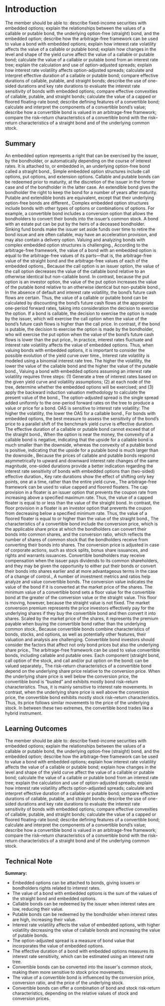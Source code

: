 # Introduction

The member should be able to: describe fixed-income securities with embedded options; explain the relationships between the values of a callable or putable bond, the underlying option-free (straight) bond, and the embedded option; describe how the arbitrage-free framework can be used to value a bond with embedded options; explain how interest rate volatility affects the value of a callable or putable bond; explain how changes in the level and shape of the yield curve affect the value of a callable or putable bond; calculate the value of a callable or putable bond from an interest rate tree; explain the calculation and use of option-adjusted spreads; explain how interest rate volatility affects option-adjusted spreads; calculate and interpret effective duration of a callable or putable bond; compare effective durations of callable, putable, and straight bonds; describe the use of one-sided durations and key rate durations to evaluate the interest rate sensitivity of bonds with embedded options; compare effective convexities of callable, putable, and straight bonds; calculate the value of a capped or floored floating-rate bond; describe defining features of a convertible bond; calculate and interpret the components of a convertible bond’s value; describe how a convertible bond is valued in an arbitrage-free framework; compare the risk–return characteristics of a convertible bond with the risk–return characteristics of a straight bond and of the underlying common stock.

## Summary

An embedded option represents a right that can be exercised by the issuer, by the bondholder, or automatically depending on the course of interest rates. It is attached to, or embedded in, an underlying option-free bond called a straight bond., Simple embedded option structures include call options, put options, and extension options. Callable and putable bonds can be redeemed prior to maturity, at the discretion of the issuer in the former case and of the bondholder in the latter case. An extendible bond gives the bondholder the right to keep the bond for a number of years after maturity. Putable and extendible bonds are equivalent, except that their underlying option-free bonds are different., Complex embedded option structures include bonds with other types of options or combinations of options. For example, a convertible bond includes a conversion option that allows the bondholders to convert their bonds into the issuer’s common stock. A bond with an estate put can be put by the heirs of a deceased bondholder. Sinking fund bonds make the issuer set aside funds over time to retire the bond issue and are often callable, may have an acceleration provision, and may also contain a delivery option. Valuing and analyzing bonds with complex embedded option structures is challenging., According to the arbitrage-free framework, the value of a bond with an embedded option is equal to the arbitrage-free values of its parts—that is, the arbitrage-free value of the straight bond and the arbitrage-free values of each of the embedded options., Because the call option is an issuer option, the value of the call option decreases the value of the callable bond relative to an otherwise identical but non-callable bond. In contrast, because the put option is an investor option, the value of the put option increases the value of the putable bond relative to an otherwise identical but non-putable bond., In the absence of default and interest rate volatility, the bond’s future cash flows are certain. Thus, the value of a callable or putable bond can be calculated by discounting the bond’s future cash flows at the appropriate one-period forward rates, taking into consideration the decision to exercise the option. If a bond is callable, the decision to exercise the option is made by the issuer, which will exercise the call option when the value of the bond’s future cash flows is higher than the call price. In contrast, if the bond is putable, the decision to exercise the option is made by the bondholder, who will exercise the put option when the value of the bond’s future cash flows is lower than the put price., In practice, interest rates fluctuate and interest rate volatility affects the value of embedded options. Thus, when valuing bonds with embedded options, it is important to consider the possible evolution of the yield curve over time., Interest rate volatility is modeled using a binomial interest rate tree. The higher the volatility, the lower the value of the callable bond and the higher the value of the putable bond., Valuing a bond with embedded options assuming an interest rate volatility requires three steps: (1) Generate a tree of interest rates based on the given yield curve and volatility assumptions; (2) at each node of the tree, determine whether the embedded options will be exercised; and (3) apply the backward induction valuation methodology to calculate the present value of the bond., The option-adjusted spread is the single spread added uniformly to the one-period forward rates on the tree to produce a value or price for a bond. OAS is sensitive to interest rate volatility: The higher the volatility, the lower the OAS for a callable bond., For bonds with embedded options, the best measure to assess the sensitivity of the bond’s price to a parallel shift of the benchmark yield curve is effective duration. The effective duration of a callable or putable bond cannot exceed that of the straight bond., When the option is near the money, the convexity of a callable bond is negative, indicating that the upside for a callable bond is much smaller than the downside, whereas the convexity of a putable bond is positive, indicating that the upside for a putable bond is much larger than the downside., Because the prices of callable and putable bonds respond asymmetrically to upward and downward interest rate changes of the same magnitude, one-sided durations provide a better indication regarding the interest rate sensitivity of bonds with embedded options than (two-sided) effective duration., Key rate durations show the effect of shifting only key points, one at a time, rather than the entire yield curve., The arbitrage-free framework can be used to value capped and floored floaters. The cap provision in a floater is an issuer option that prevents the coupon rate from increasing above a specified maximum rate. Thus, the value of a capped floater is equal to or less than the value of the straight bond. In contrast, the floor provision in a floater is an investor option that prevents the coupon from decreasing below a specified minimum rate. Thus, the value of a floored floater is equal to or higher than the value of the straight bond., The characteristics of a convertible bond include the conversion price, which is the applicable share price at which the bondholders can convert their bonds into common shares, and the conversion ratio, which reflects the number of shares of common stock that the bondholders receive from converting their bonds into shares. The conversion price is adjusted in case of corporate actions, such as stock splits, bonus share issuances, and rights and warrants issuances. Convertible bondholders may receive compensation when the issuer pays dividends to its common shareholders, and they may be given the opportunity to either put their bonds or convert their bonds into shares earlier and at more advantageous terms in the case of a change of control., A number of investment metrics and ratios help analyze and value convertible bonds. The conversion value indicates the value of the bond if it is converted at the market price of the shares. The minimum value of a convertible bond sets a floor value for the convertible bond at the greater of the conversion value or the straight value. This floor is moving, however, because the straight value is not fixed. The market conversion premium represents the price investors effectively pay for the underlying shares if they buy the convertible bond and then convert it into shares. Scaled by the market price of the shares, it represents the premium payable when buying the convertible bond rather than the underlying common stock., Because convertible bonds combine characteristics of bonds, stocks, and options, as well as potentially other features, their valuation and analysis are challenging. Convertible bond investors should consider the factors that affect not only bond prices but also the underlying share price., The arbitrage-free framework can be used to value convertible bonds, including callable and putable ones. Each component (straight bond, call option of the stock, and call and/or put option on the bond) can be valued separately., The risk–return characteristics of a convertible bond depend on the underlying share price relative to the conversion price. When the underlying share price is well below the conversion price, the convertible bond is “busted” and exhibits mostly bond risk–return characteristics. Thus, it is mainly sensitive to interest rate movements. In contrast, when the underlying share price is well above the conversion price, the convertible bond exhibits mostly stock risk–return characteristics. Thus, its price follows similar movements to the price of the underlying stock. In between these two extremes, the convertible bond trades like a hybrid instrument.

## Learning Outcomes

The member should be able to: describe fixed-income securities with embedded options; explain the relationships between the values of a callable or putable bond, the underlying option-free (straight) bond, and the embedded option; describe how the arbitrage-free framework can be used to value a bond with embedded options; explain how interest rate volatility affects the value of a callable or putable bond; explain how changes in the level and shape of the yield curve affect the value of a callable or putable bond; calculate the value of a callable or putable bond from an interest rate tree; explain the calculation and use of option-adjusted spreads; explain how interest rate volatility affects option-adjusted spreads; calculate and interpret effective duration of a callable or putable bond; compare effective durations of callable, putable, and straight bonds; describe the use of one-sided durations and key rate durations to evaluate the interest rate sensitivity of bonds with embedded options; compare effective convexities of callable, putable, and straight bonds; calculate the value of a capped or floored floating-rate bond; describe defining features of a convertible bond; calculate and interpret the components of a convertible bond’s value; describe how a convertible bond is valued in an arbitrage-free framework; compare the risk–return characteristics of a convertible bond with the risk–return characteristics of a straight bond and of the underlying common stock.

## Technical Note

**Summary:**

* Embedded options can be attached to bonds, giving issuers or bondholders rights related to interest rates.
* The value of a bond with embedded options is the sum of the values of the straight bond and embedded options.
* Callable bonds can be redeemed by the issuer when interest rates are low, reducing their value.
* Putable bonds can be redeemed by the bondholder when interest rates are high, increasing their value.
* Interest rate volatility affects the value of embedded options, with higher volatility decreasing the value of callable bonds and increasing the value of putable bonds.
* The option-adjusted spread is a measure of bond value that incorporates the value of embedded options.
* The effective duration of a bond with embedded options measures its interest rate sensitivity, which can be estimated using an interest rate tree.
* Convertible bonds can be converted into the issuer's common stock, making them more sensitive to stock price movements.
* The value of a convertible bond is influenced by the conversion price, conversion ratio, and the price of the underlying stock.
* Convertible bonds can offer a combination of bond and stock risk-return characteristics, depending on the relative values of stock and conversion prices.